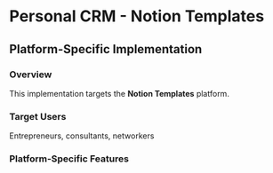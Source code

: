 # Personal CRM - Notion Templates

## Platform-Specific Implementation

### Overview
This implementation targets the **Notion Templates** platform.

### Target Users
Entrepreneurs, consultants, networkers

### Platform-Specific Features
